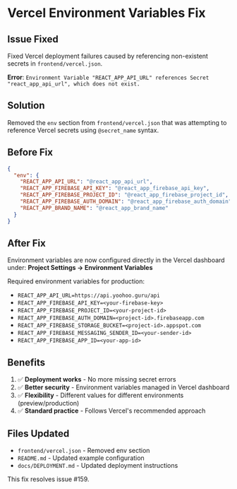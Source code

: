 # Vercel Environment Variables Fix

## Issue Fixed
Fixed Vercel deployment failures caused by referencing non-existent secrets in `frontend/vercel.json`.

**Error**: `Environment Variable "REACT_APP_API_URL" references Secret "react_app_api_url", which does not exist.`

## Solution
Removed the `env` section from `frontend/vercel.json` that was attempting to reference Vercel secrets using `@secret_name` syntax.

## Before Fix
```json
{
  "env": {
    "REACT_APP_API_URL": "@react_app_api_url",
    "REACT_APP_FIREBASE_API_KEY": "@react_app_firebase_api_key",
    "REACT_APP_FIREBASE_PROJECT_ID": "@react_app_firebase_project_id",
    "REACT_APP_FIREBASE_AUTH_DOMAIN": "@react_app_firebase_auth_domain",
    "REACT_APP_BRAND_NAME": "@react_app_brand_name"
  }
}
```

## After Fix
Environment variables are now configured directly in the Vercel dashboard under:
**Project Settings → Environment Variables**

Required environment variables for production:
- `REACT_APP_API_URL=https://api.yoohoo.guru/api`
- `REACT_APP_FIREBASE_API_KEY=<your-firebase-key>`
- `REACT_APP_FIREBASE_PROJECT_ID=<your-project-id>`
- `REACT_APP_FIREBASE_AUTH_DOMAIN=<project-id>.firebaseapp.com`
- `REACT_APP_FIREBASE_STORAGE_BUCKET=<project-id>.appspot.com`
- `REACT_APP_FIREBASE_MESSAGING_SENDER_ID=<your-sender-id>`
- `REACT_APP_FIREBASE_APP_ID=<your-app-id>`

## Benefits
1. ✅ **Deployment works** - No more missing secret errors
2. ✅ **Better security** - Environment variables managed in Vercel dashboard
3. ✅ **Flexibility** - Different values for different environments (preview/production)
4. ✅ **Standard practice** - Follows Vercel's recommended approach

## Files Updated
- `frontend/vercel.json` - Removed env section
- `README.md` - Updated example configuration
- `docs/DEPLOYMENT.md` - Updated deployment instructions

This fix resolves issue #159.